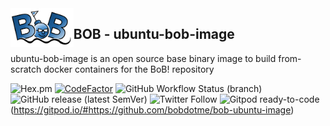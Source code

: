 <img alt="bob" align="left" src="docs/bob.png" width="20%" height="20%">

## BOB - ubuntu-bob-image

ubuntu-bob-image is an open source base binary image to build from-scratch docker containers for the BoB! repository 

![Hex.pm](https://img.shields.io/hexpm/l/apa)
[![CodeFactor](https://www.codefactor.io/repository/github/bobdotme/bob-ubuntu-image/badge)](https://www.codefactor.io/repository/github/bobdotme/bob-ubuntu-image)
![GitHub Workflow Status (branch)](https://img.shields.io/github/workflow/status/BobDotMe/bob-ubuntu-image/release/v0.99.2?label=build%20v0.99.2)
![GitHub release (latest SemVer)](https://img.shields.io/github/v/release/BobDotMe/bob-ubuntu-image)
![Twitter Follow](https://img.shields.io/twitter/follow/BobDotMe?style=social)
![Gitpod ready-to-code](https://img.shields.io/badge/Gitpod-ready--to--code-blue?logo=gitpod)(https://gitpod.io/#https://github.com/bobdotme/bob-ubuntu-image)


<!--stackedit_data:
eyJoaXN0b3J5IjpbLTgwODcwOTM3NiwtNzg4ODAzODcyXX0=
-->
